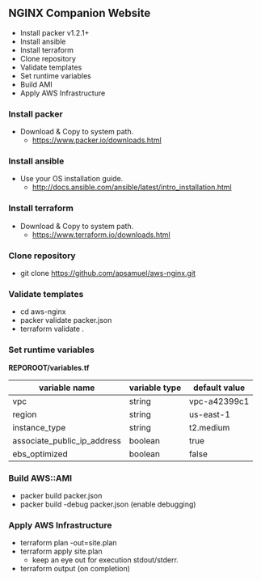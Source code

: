 ## NGINX Companion Website

* Install packer v1.2.1+
* Install ansible
* Install terraform
* Clone repository
* Validate templates
* Set runtime variables
* Build AMI
* Apply AWS Infrastructure


### Install packer

* Download & Copy to system path.
  * https://www.packer.io/downloads.html

### Install ansible

* Use your OS installation guide.
  * http://docs.ansible.com/ansible/latest/intro_installation.html

### Install terraform

* Download & Copy to system path.
  * https://www.terraform.io/downloads.html

### Clone repository

* git clone https://github.com/apsamuel/aws-nginx.git

### Validate templates

* cd aws-nginx
* packer validate packer.json
* terraform validate .

### Set runtime variables

**REPOROOT/variables.tf**

variable name                    | variable type  | default value
---------------------------------|----------------|--------------
  vpc                            |  string        | vpc-a42399c1
  region                         |  string        | us-east-1
  instance_type                  |  string        | t2.medium
  associate_public_ip_address    |  boolean       | true
  ebs_optimized                  |  boolean       | false


### Build AWS::AMI

* packer build packer.json
* packer build -debug packer.json (enable debugging)


### Apply AWS Infrastructure

* terraform plan -out=site.plan
* terraform apply site.plan
  - keep an eye out for execution stdout/stderr.
* terraform output (on completion)
